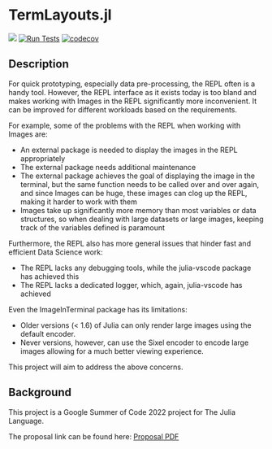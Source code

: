 # TermLayouts.jl

[![](https://img.shields.io/badge/docs-dev-teal.svg)](https://soumitradev.github.io/TermLayouts.jl/dev/) [![Run Tests](https://github.com/soumitradev/TermLayouts.jl/actions/workflows/test.yml/badge.svg)](https://github.com/soumitradev/TermLayouts.jl/actions/workflows/test.yml) [![codecov](https://codecov.io/gh/soumitradev/TermLayouts.jl/branch/main/graph/badge.svg?token=LWU3QJ7TW6)](https://codecov.io/gh/soumitradev/TermLayouts.jl)

## Description

For quick prototyping, especially data pre-processing, the REPL often is a handy tool. However, the REPL interface as it exists today is too bland and makes working with Images in the REPL significantly more inconvenient. It can be improved for different workloads based on the requirements.

For example, some of the problems with the REPL when working with Images are:

- An external package is needed to display the images in the REPL appropriately
- The external package needs additional maintenance
- The external package achieves the goal of displaying the image in the terminal, but the same function needs to be called over and over again, and since Images can be huge, these images can clog up the REPL, making it harder to work with them
- Images take up significantly more memory than most variables or data structures, so when dealing with large datasets or large images, keeping track of the variables defined is paramount

Furthermore, the REPL also has more general issues that hinder fast and efficient Data Science work:
- The REPL lacks any debugging tools, while the julia-vscode package has achieved this
- The REPL lacks a dedicated logger, which, again, julia-vscode has achieved

Even the ImageInTerminal package has its limitations:
- Older versions (< 1.6) of Julia can only render large images using the default encoder.
- Never versions, however, can use the Sixel encoder to encode large images allowing for a much better viewing experience.

This project will aim to address the above concerns.

## Background

This project is a Google Summer of Code 2022 project for The Julia Language.

The proposal link can be found here: [Proposal PDF](https://summerofcode.withgoogle.com/media/user/e88937082ac5/proposal/tQ7SJDRLSPzdIljs.pdf)
